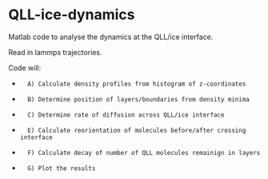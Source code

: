 # QLL-ice-dynamics
Matlab code to analyse the dynamics at the QLL/ice interface.

Read in lammps trajectories.

Code will:
*       A) Calculate density profiles from histogram of z-coordinates
*       B) Determine position of layers/boundaries from density minima
*       C) Determine rate of diffusion across QLL/ice interface 
*       E) Calculate reorientation of molecules before/after crossing interface
*       F) Calculate decay of number of QLL molecules remainign in layers
*       G) Plot the results

